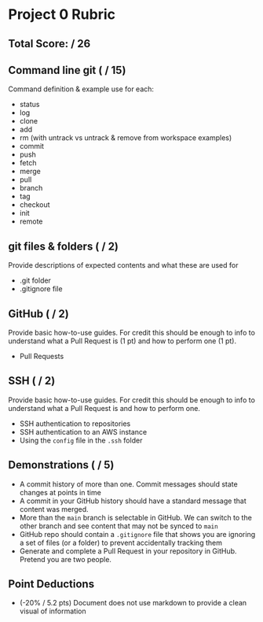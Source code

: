 # Project 0 Rubric

## Total Score: / 26

## Command line git ( / 15)

Command definition & example use for each:

- status
- log
- clone
- add
- rm (with untrack vs untrack & remove from workspace examples)
- commit
- push
- fetch
- merge
- pull
- branch
- tag
- checkout
- init
- remote

## git files & folders ( / 2)

Provide descriptions of expected contents and what these are used for

- .git folder
- .gitignore file

## GitHub ( / 2)

Provide basic how-to-use guides. For credit this should be enough to info to understand what a Pull Request is (1 pt) and how to perform one (1 pt).

- Pull Requests

## SSH ( / 2)

Provide basic how-to-use guides. For credit this should be enough to info to understand what a Pull Request is and how to perform one.

- SSH authentication to repositories
- SSH authentication to an AWS instance
- Using the `config` file in the `.ssh` folder

## Demonstrations ( / 5)

- A commit history of more than one.  Commit messages should state changes at points in time
- A commit in your GitHub history should have a standard message that content was merged.
- More than the `main` branch is selectable in GitHub.  We can switch to the other branch and see content that may not be synced to `main`
- GitHub repo should contain a `.gitignore` file that shows you are ignoring a set of files (or a folder) to prevent accidentally tracking them
- Generate and complete a Pull Request in your repository in GitHub.  Pretend you are two people.

## Point Deductions

- (-20% / 5.2 pts) Document does not use markdown to provide a clean visual of information
